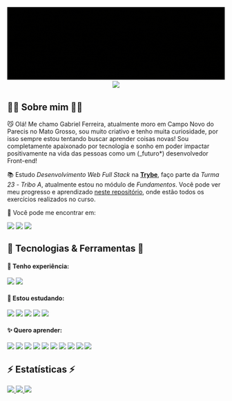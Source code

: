 <div align="center">
  <img src="profile-banner.gif">
  <img src="https://komarev.com/ghpvc/?username=gabrielfqk&style=for-the-badge&color=110011&label=Visualizações+do+perfil"/>
</div>

## :man_technologist: Sobre mim :man_technologist:

:smirk_cat: Olá! Me chamo Gabriel Ferreira, atualmente moro em Campo Novo do Parecis no Mato Grosso, sou muito criativo e tenho muita curiosidade, por isso sempre estou tentando buscar aprender coisas novas! Sou completamente apaixonado por tecnologia e sonho em poder impactar positivamente na vida das pessoas como um (\_futuro\*) desenvolvedor Front-end!

:books: Estudo _Desenvolvimento Web Full Stack_ na **<a href="https://betrybe.com" target="_blank">Trybe</a>**, faço parte da _Turma 23_ - _Tribo A_, atualmente estou no módulo de _Fundamentos_. Você pode ver meu progresso e aprendizado [neste repositório](https://github.com/GabrielFQK/trybe-exercicios), onde estão todos os exercícios realizados no curso.

:pushpin: Você pode me encontrar em:

<div>
  <span>
      <a href="https://linkedin.com/in/gabrielfqk" target="_blank"><img src="https://img.shields.io/badge/LinkedIn-0077B5?style=for-the-badge&logo=linkedin&logoColor=white" /></a>
      <a href="mailto:gabrielfqk@gmail.com" target="_blank"><img src="https://img.shields.io/badge/Gmail-D14836?style=for-the-badge&logo=gmail&logoColor=white" /></a>
      <a href="https://t.me/gabrielfqk" target="_blank"><img src="https://img.shields.io/badge/Telegram-2CA5E0?style=for-the-badge&logo=telegram&logoColor=white" /></a>
  </span>
</div>

## :rocket: Tecnologias & Ferramentas :rocket:

#### :muscle: Tenho experiência:

  <div>
    <span>
      <img src="https://img.shields.io/badge/HTML5-101?style=for-the-badge&logo=html5&logoColor=7028FF" />
      <img src="https://img.shields.io/badge/CSS3-101?style=for-the-badge&logo=css3&logoColor=7028FF" />
    </span>
  </div>

#### :ledger: Estou estudando:

  <div>
    <span>
      <img src="https://img.shields.io/badge/JavaScript-101?style=for-the-badge&logo=javascript&logoColor=7028FF" />
      <img src="https://img.shields.io/badge/Bash-101?style=for-the-badge&logo=gnu-bash&logoColor=7028FF" />
      <img src="https://img.shields.io/badge/GIT-101?style=for-the-badge&logo=git&logoColor=7028FF" />
      <img src="https://img.shields.io/badge/GITHUB-101?style=for-the-badge&logo=github&logoColor=7028FF" />
      <img src="https://img.shields.io/badge/Linux-101?style=for-the-badge&logo=linux&logoColor=7028FF" />
    </span>
  </div>

#### :sparkles: Quero aprender:

  <div>
    <span>
      <img src="https://img.shields.io/badge/sass-101?style=for-the-badge&logo=sass&logoColor=7028FF" />
      <img src="https://img.shields.io/badge/TypeScript-101?style=for-the-badge&logo=typescript&logoColor=7028FF" />
      <img src="https://img.shields.io/badge/bootstrap-101?style=for-the-badge&logo=bootstrap&logoColor=7028FF" />
      <img src="https://img.shields.io/badge/jquery-101?style=for-the-badge&logo=jquery&logoColor=7028FF" />
      <img src="https://img.shields.io/badge/React-101?style=for-the-badge&logo=react&logoColor=7028FF" />
      <img src="https://img.shields.io/badge/React_Native-101?style=for-the-badge&logo=react&logoColor=7028FF" />
      <img src="https://img.shields.io/badge/Electron-101?style=for-the-badge&logo=electron&logoColor=7028FF" />
      <img src="https://img.shields.io/badge/Node.js-101?style=for-the-badge&logo=node.js&logoColor=7028FF" />
      <img src="https://img.shields.io/badge/MySQL-101?style=for-the-badge&logo=mysql&logoColor=7028FF" />
      <img src="https://img.shields.io/badge/Figma-101?style=for-the-badge&logo=figma&logoColor=7028FF" />
    </span>
  </div>

## :zap: Estatísticas :zap:

  <div>
    <a href="#">
      <img src="https://github-readme-stats.vercel.app/api?username=gabrielfqk&count_private=true&show_icons=true&title_color=7028FF&text_color=fff&icon_color=7028FF&border_color=7028FF&bg_color=101&locale=pt-BR&border_radius=20&custom_title=Estatísticas do GitHub" />
    </a>
    <a href="#">
      <img src="https://github-readme-stats.vercel.app/api/top-langs/?username=gabrielfqk&layout=compact&count_private=true&show_icons=true&title_color=7028FF&text_color=fff&icon_color=7028FF&border_color=7028FF&bg_color=101&locale=pt-BR&border_radius=20&card_width=445" />
    </a>
    <a href="https://wakatime.com/@gabrielfqk">
      <img src="https://github-readme-stats.vercel.app/api/wakatime?username=gabrielfqk&count_private=true&show_icons=true&title_color=7028FF&text_color=fff&icon_color=7028FF&border_color=7028FF&bg_color=101&locale=pt-BR&border_radius=20&custom_title=Estatísticas do Wakatime&layout=compact" />
    </a>
  </div>
